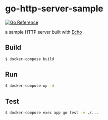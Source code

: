 # go-http-server-sample

[![Go Reference](https://pkg.go.dev/badge/github.com/m0t0k1ch1/go-http-server-sample.svg)](https://pkg.go.dev/github.com/m0t0k1ch1/go-http-server-sample)

a sample HTTP server built with [Echo](https://github.com/labstack/echo)

## Build

``` sh
$ docker-compose build
```

## Run

``` sh
$ docker-compose up -d
```

## Test

``` sh
$ docker-compose exec app go test -v ./...
```
